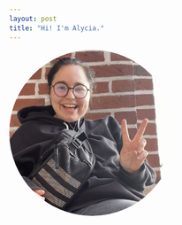 ```yaml
---
layout: post
title: "Hi! I'm Alycia."
---
```

<img
  src="/assets/img/7BBCB897-3E8B-4C4E-A6DA-EF965BC0E7C0_1_201_a.jpeg"
  style="display: inline-block; border-radius: 50%; margin: 0 auto; max-width: 300px">
